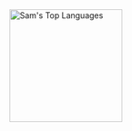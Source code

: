 <img alt="Sam's Top Languages" src="https://github-readme-stats.vercel.app/api/top-langs?username=scallensc&langs_count=6&layout=compact&theme=react&bg_color=0d1117&title_color=68C3D4&icon_color=F8D866&border_color=1F222E&hide=JavaScript,CSS,Java,HTML,c%2B%2B,Ren'Py" height="198px"/>
